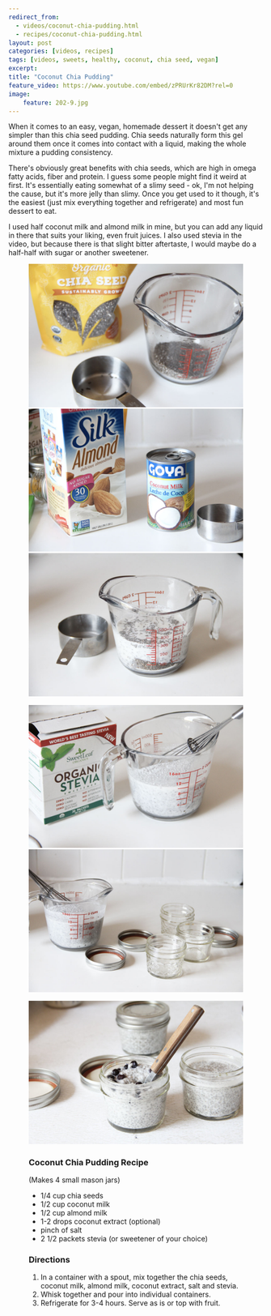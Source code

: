 ```yaml
---
redirect_from: 
  - videos/coconut-chia-pudding.html
  - recipes/coconut-chia-pudding.html
layout: post
categories: [videos, recipes]
tags: [videos, sweets, healthy, coconut, chia seed, vegan]
excerpt: 
title: "Coconut Chia Pudding"
feature_video: https://www.youtube.com/embed/zPRUrKr82DM?rel=0
image:
    feature: 202-9.jpg
---
```


When it comes to an easy, vegan, homemade dessert it doesn't get any simpler than this chia seed pudding.  Chia seeds naturally form this gel around them once it comes into contact with a liquid, making the whole mixture a pudding consistency.  

There's obviously great benefits with chia seeds, which are high in omega fatty acids, fiber and protein.  I guess some people might find it weird at first.  It's essentially eating somewhat of a slimy seed - ok, I'm not helping the cause, but it's more jelly than slimy.  Once you get used to it though, it's the easiest (just mix everything together and refrigerate) and most fun dessert to eat.

I used half coconut milk and almond milk in mine, but you can add any liquid in there that suits your liking, even fruit juices.  I also used stevia in the video, but because there is that slight bitter aftertaste, I would maybe do a half-half with sugar or another sweetener.


<figure class="third">
    <img src="/images/202-2.jpg">
    <img src="/images/202-3.jpg">
    <img src="/images/202-4.jpg">
</figure>

<figure class="half">
    <img src="/images/202-5.jpg">
    <img src="/images/202-6.jpg">
</figure>

<figure>
    <img src="/images/202-10.jpg">
</figure>

<figure class="ingredients" markdown="1">

### Coconut Chia Pudding Recipe

(Makes 4 small mason jars)

- 1/4 cup chia seeds
- 1/2 cup coconut milk
- 1/2 cup almond milk
- 1-2 drops coconut extract (optional)
- pinch of salt
- 2 1/2 packets stevia (or sweetener of your choice)

</figure>
<figure class="directions" markdown="1">

### Directions

1. In a container with a spout, mix together the chia seeds, coconut milk, almond milk, coconut extract, salt and stevia.
2. Whisk together and pour into individual containers.
3. Refrigerate for 3-4 hours.  Serve as is or top with fruit.

</figure>
